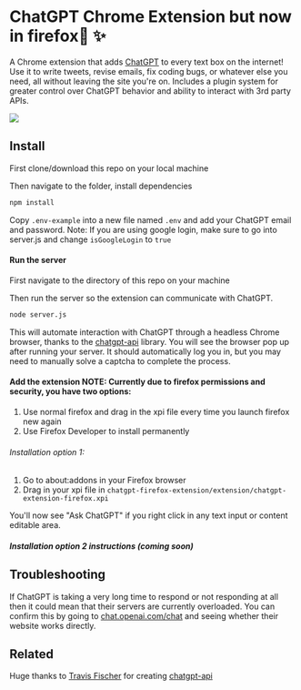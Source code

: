 # ChatGPT Chrome Extension but now in firefox🤖 ✨

A Chrome extension that adds [ChatGPT](https://chat.openai.com) to every text box on the internet! Use it to write tweets, revise emails, fix coding bugs, or whatever else you need, all without leaving the site you're on. Includes a plugin system for greater control over ChatGPT behavior and ability to interact with 3rd party APIs.

![](https://i.imgur.com/CPMOyG7.gif)

## Install
First clone/download this repo on your local machine

Then navigate to the folder, install dependencies

```bash
npm install
```

Copy `.env-example` into a new file named `.env` and add your ChatGPT email and password.
Note: If you are using google login, make sure to go into server.js and change `isGoogleLogin` to `true`

#### Run the server

First navigate to the directory of this repo on your machine


Then run the server so the extension can communicate with ChatGPT.
```bash
node server.js
```

This will automate interaction with ChatGPT through a headless Chrome browser, thanks to the [chatgpt-api](https://github.com/transitive-bullshit/chatgpt-api) library. You will see the browser pop up after running your server. It should automatically log you in, but you may need to manually solve a captcha to complete the process.

#### Add the extension NOTE: Currently due to firefox permissions and security, you have two options:
1. Use normal firefox and drag in the xpi file every time you launch firefox new again
2. Use Firefox Developer to install permanently

###### Installation option 1:

1. Go to about:addons in your Firefox browser
4. Drag in your xpi file in `chatgpt-firefox-extension/extension/chatgpt-extension-firefox.xpi` 

You'll now see "Ask ChatGPT" if you right click in any text input or content editable area.

##### Installation option 2 instructions (coming soon)

## Troubleshooting

If ChatGPT is taking a very long time to respond or not responding at all then it could mean that their servers are currently overloaded. You can confirm this by going to [chat.openai.com/chat](https://chat.openai.com/chat) and seeing whether their website works directly.


## Related

Huge thanks to <a href="https://twitter.com/transitive_bs">Travis Fischer</a> for creating [chatgpt-api](https://github.com/transitive-bullshit/chatgpt-api)
